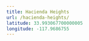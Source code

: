 ```yaml
---
title: Hacienda Heights
url: /hacienda-heights/
latitude: 33.993067700000005
longitude: -117.9686755
---
```

